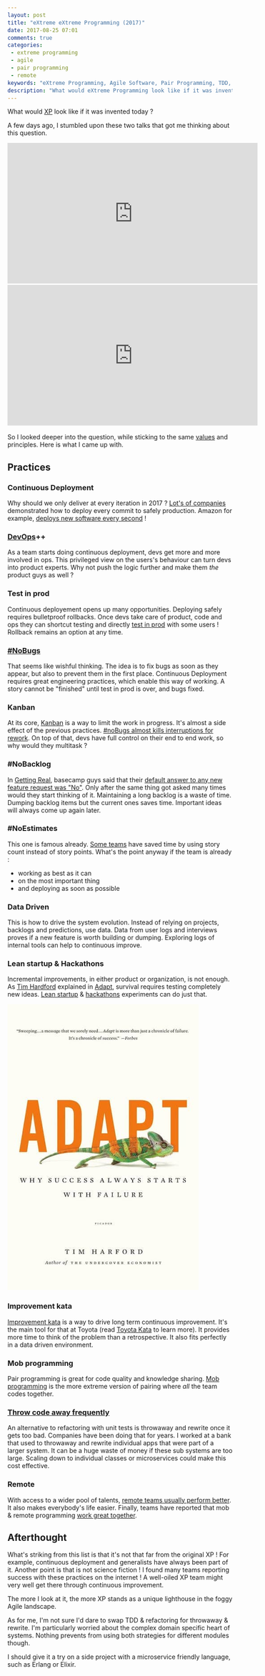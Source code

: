 ```yaml
---
layout: post
title: "eXtreme eXtreme Programming (2017)"
date: 2017-08-25 07:01
comments: true
categories: 
 - extreme programming
 - agile
 - pair programming
 - remote
keywords: "eXtreme Programming, Agile Software, Pair Programming, TDD, Continuous Delivery, Remote Work" 
description: "What would eXtreme Programming look like if it was invented today ?"
---
```

What would [XP](http://www.extremeprogramming.org/) look like if it was invented today ?

A few days ago, I stumbled upon these two talks that got me thinking about this question.

<iframe width="560" height="315" src="https://www.youtube.com/embed/cGuTmOUdFbo" frameborder="0" allowfullscreen></iframe>

<iframe width="560" height="315" src="https://www.youtube.com/embed/h62n09XtS-A" frameborder="0" allowfullscreen></iframe>

So I looked deeper into the question, while sticking to the same [values](http://www.extremeprogramming.org/values.html) and principles. Here is what I came up with.

## Practices

### Continuous Deployment

Why should we only deliver at every iteration in 2017 ? [Lot's of companies](https://blog.newrelic.com/2016/02/04/data-culture-survey-results-faster-deployment/) demonstrated how to deploy every commit to safely production. Amazon for example, [deploys new software every second](http://www.zdnet.com/article/how-amazon-handles-a-new-software-deployment-every-second/) !

### [DevOps](https://en.wikipedia.org/wiki/DevOps)++

As a team starts doing continuous deployment, devs get more and more involved in ops. This privileged view on the users's behaviour can turn devs into product experts. Why not push the logic further and make them _the_ product guys as well ?

### Test in prod

Continuous deployement opens up many opportunities. Deploying safely requires bulletproof rollbacks. Once devs take care of product, code and ops they can shortcut testing and directly [test in prod](https://www.theguardian.com/info/developer-blog/2016/dec/05/testing-in-production-how-we-combined-tests-with-monitoring) with some users ! Rollback remains an option at any time.

### [#NoBugs](http://www.jamesshore.com/Agile-Book/no_bugs.html)

That seems like wishful thinking. The idea is to fix bugs as soon as they appear, but also to prevent them in the first place. Continuous Deployment requires great engineering practices, which enable this way of working. A story cannot be "finished" until test in prod is over, and bugs fixed.

### Kanban

At its core, [Kanban](https://en.wikipedia.org/wiki/Kanban) is a way to limit the work in progress. It's almost a side effect of the previous practices. [#noBugs almost kills interruptions for rework](https://medium.com/quality-functions/the-zero-bug-policy-b0bd987be684). On top of that, devs have full control on their end to end work, so why would they multitask ?

### #NoBacklog

In [Getting Real](https://gettingreal.37signals.com/), basecamp guys said that their [default answer to any new feature request was "No"](https://gettingreal.37signals.com/ch05_Start_With_No.php). Only after the same thing got asked many times would they start thinking of it. Maintaining a long backlog is a waste of time. Dumping backlog items but the current ones saves time. Important ideas will always come up again later.

### #NoEstimates

This one is famous already. [Some teams](https://www.thoughtworks.com/insights/blog/how-estimating-story-counts-worked-us) have saved time by using story count instead of story points. What's the point anyway if the team is already :

*   working as best as it can
*   on the most important thing
*   and deploying as soon as possible

### Data Driven

This is how to drive the system evolution. Instead of relying on projects, backlogs and predictions, use data. Data from user logs and interviews proves if a new feature is worth building or dumping. Exploring logs of internal tools can help to continuous improve.

### Lean startup & Hackathons

Incremental improvements, in either product or organization, is not enough. As [Tim Hardford](http://timharford.com/) explained in [Adapt](https://www.amazon.com/gp/product/1250007550/ref=as_li_tl?ie=UTF8&camp=1789&creative=9325&creativeASIN=1250007550&linkCode=as2&tag=pbourgau-20&linkId=1f1a29f9454328c6606e12b40399eb06), survival requires testing completely new ideas. [Lean startup](https://en.wikipedia.org/wiki/Lean_startup) & [hackathons](https://en.wikipedia.org/wiki/Hackathon) experiments can do just that.

[![The cover of the Adapt book](../imgs/2017-08-25-extreme-extreme-programming-2017/adapt.jpg)](https://www.amazon.com/gp/product/1250007550/ref=as_li_tl?ie=UTF8&camp=1789&creative=9325&creativeASIN=1250007550&linkCode=as2&tag=pbourgau-20&linkId=1f1a29f9454328c6606e12b40399eb06)

### Improvement kata

[Improvement kata](https://en.wikipedia.org/wiki/Toyota_Kata#The_Improvement_Kata) is a way to drive long term continuous improvement. It's the main tool for that at Toyota (read [Toyota Kata](https://www.amazon.com/gp/product/0071635238/ref=as_li_tl?ie=UTF8&camp=1789&creative=9325&creativeASIN=0071635238&linkCode=as2&tag=pbourgau-20&linkId=93a84b0867a3e0f3dd915d87cba78b90) to learn more). It provides more time to think of the problem than a retrospective. It also fits perfectly in a data driven environment.

### Mob programming

Pair programming is great for code quality and knowledge sharing. [Mob programming](https://en.wikipedia.org/wiki/Mob_programming#cite_note-8) is the more extreme version of pairing where _all_ the team codes together.

### [Throw code away frequently](/throwing-code-away-frequently/)

An alternative to refactoring with unit tests is throwaway and rewrite once it gets too bad. Companies have been doing that for years. I worked at a bank that used to throwaway and rewrite individual apps that were part of a larger system. It can be a huge waste of money if these sub systems are too large. Scaling down to individual classes or microservices could make this cost effective.

### Remote

With access to a wider pool of talents, [remote teams usually perform better](https://martinfowler.com/articles/remote-or-co-located.html). It also makes everybody's life easier. Finally, teams have reported that mob & remote programming [work great together](https://www.infoq.com/presentations/distributed-teams-remote-collaboration).

## Afterthought

What's striking from this list is that it's not that far from the original XP ! For example, continuous deployment and generalists have always been part of it. Another point is that is not science fiction ! I found many teams reporting success with these practices on the internet ! A well-oiled XP team might very well get there through continuous improvement.

The more I look at it, the more XP stands as a unique lighthouse in the foggy Agile landscape.

As for me, I'm not sure I'd dare to swap TDD & refactoring for throwaway & rewrite. I'm particularly worried about the complex domain specific heart of systems. Nothing prevents from using both strategies for different modules though.

I should give it a try on a side project with a microservice friendly language, such as Erlang or Elixir.